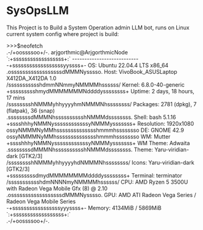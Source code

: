 # SysOpsLLM
This Project is to Build a System Operation admin LLM bot, runs on Linux<br>
current system config where project is build:<br>
<p>
>>>$neofetch<br>
            .-/+oossssoo+/-.               arjgorthmic@ArjgorthmicNode <br>
        `:+ssssssssssssssssss+:`           --------------------------- <br>
      -+ssssssssssssssssssyyssss+-         OS: Ubuntu 22.04.4 LTS x86_64 <br>
    .ossssssssssssssssssdMMMNysssso.       Host: VivoBook_ASUSLaptop X412DA_X412DA 1.0 <br>
   /ssssssssssshdmmNNmmyNMMMMhssssss/      Kernel: 6.8.0-40-generic <br>
  +ssssssssshmydMMMMMMMNddddyssssssss+     Uptime: 2 days, 18 hours, 17 mins <br>
 /sssssssshNMMMyhhyyyyhmNMMMNhssssssss/    Packages: 2781 (dpkg), 7 (flatpak), 36 (snap) <br>
.ssssssssdMMMNhsssssssssshNMMMdssssssss.   Shell: bash 5.1.16 <br>
+sssshhhyNMMNyssssssssssssyNMMMysssssss+   Resolution: 1920x1080 <br>
ossyNMMMNyMMhsssssssssssssshmmmhssssssso   DE: GNOME 42.9 <br>
ossyNMMMNyMMhsssssssssssssshmmmhssssssso   WM: Mutter <br>
+sssshhhyNMMNyssssssssssssyNMMMysssssss+   WM Theme: Adwaita <br>
.ssssssssdMMMNhsssssssssshNMMMdssssssss.   Theme: Yaru-viridian-dark [GTK2/3] <br>
 /sssssssshNMMMyhhyyyyhdNMMMNhssssssss/    Icons: Yaru-viridian-dark [GTK2/3] <br>
  +sssssssssdmydMMMMMMMMddddyssssssss+     Terminal: terminator <br>
   /ssssssssssshdmNNNNmyNMMMMhssssss/      CPU: AMD Ryzen 5 3500U with Radeon Vega Mobile Gfx (8) @ 2.10 <br>
    .ossssssssssssssssssdMMMNysssso.       GPU: AMD ATI Radeon Vega Series / Radeon Vega Mobile Series <br>
      -+sssssssssssssssssyyyssss+-         Memory: 4134MiB / 5869MiB <br>
        `:+ssssssssssssssssss+:`<br>
            .-/+oossssoo+/-.   <br>
<br>
</p>
